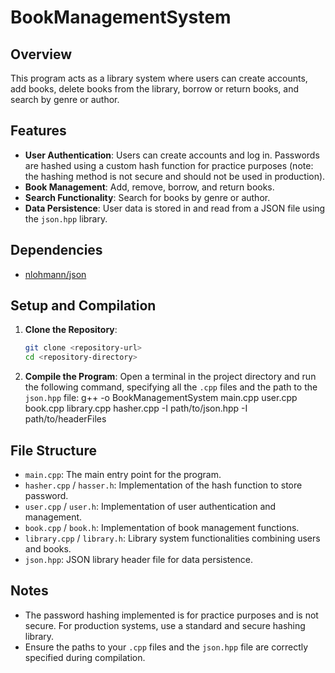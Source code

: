 # BookManagementSystem

## Overview
This program acts as a library system where users can create accounts, add books, delete books from the library, borrow or return books, and search by genre or author.

## Features
- **User Authentication**: Users can create accounts and log in. Passwords are hashed using a custom hash function for practice purposes (note: the hashing method is not secure and should not be used in production).
- **Book Management**: Add, remove, borrow, and return books.
- **Search Functionality**: Search for books by genre or author.
- **Data Persistence**: User data is stored in and read from a JSON file using the `json.hpp` library.

## Dependencies
- [nlohmann/json](https://github.com/nlohmann/json/blob/develop/single_include/nlohmann/json.hpp)

## Setup and Compilation
1. **Clone the Repository**:
    ```sh
    git clone <repository-url>
    cd <repository-directory>
    ```
    
2. **Compile the Program**:
    Open a terminal in the project directory and run the following command, specifying all the `.cpp` files and the path to the `json.hpp` file:
    g++ -o BookManagementSystem main.cpp user.cpp book.cpp library.cpp hasher.cpp -I path/to/json.hpp -I path/to/headerFiles

## File Structure
- `main.cpp`: The main entry point for the program.
- `hasher.cpp` / `hasser.h`: Implementation of the hash function to store password.
- `user.cpp` / `user.h`: Implementation of user authentication and management.
- `book.cpp` / `book.h`: Implementation of book management functions.
- `library.cpp` / `library.h`: Library system functionalities combining users and books.
- `json.hpp`: JSON library header file for data persistence.

## Notes
- The password hashing implemented is for practice purposes and is not secure. For production systems, use a standard and secure hashing library.
- Ensure the paths to your `.cpp` files and the `json.hpp` file are correctly specified during compilation.
